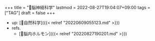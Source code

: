 +++
title = "🔖脳神経科学"
lastmod = 2022-08-27T19:04:07+09:00
tags = ["TAG"]
draft = false
+++

-   up: [📁自然科学]({{< relref "20220609055123.md" >}})
-   refs.
    -   [🔖脳内ホルモン]({{< relref "20220827190201.md" >}})

